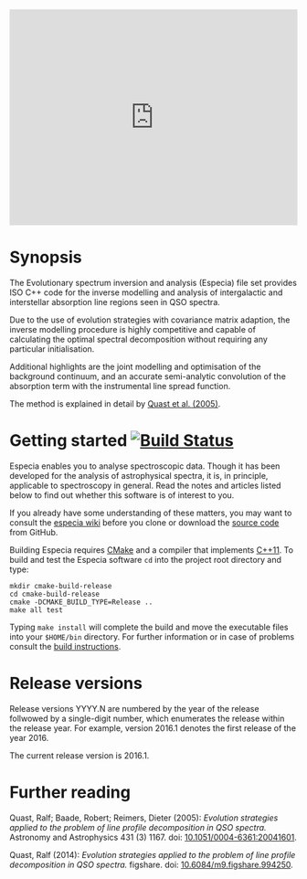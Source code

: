 <div style="position:relative;padding-bottom:75%;height:0;overflow:hidden;width:100%;height:auto">
<iframe style="position:absolute;top:0;left:0;width:100%;height: 100%" src="https://widgets.figshare.com/articles/994250/embed?show_title=0" width="640" height="480" frameborder="0"></iframe>
</div>

# Synopsis

The Evolutionary spectrum inversion and analysis (Especia) file set
provides ISO C++ code for the inverse modelling and analysis of intergalactic and
interstellar absorption line regions seen in QSO spectra.

Due to the use of evolution strategies with covariance matrix adaption, the inverse
modelling procedure is highly competitive and capable of calculating the optimal
spectral decomposition without requiring any particular initialisation.

Additional highlights are the joint modelling and optimisation of the background
continuum, and an accurate semi-analytic convolution of the absorption term with
the instrumental line spread function.

The method is explained in detail by
[Quast et al. (2005)](http://dx.doi.org/10.1051/0004-6361:20041601).


# Getting started [![Build Status](https://travis-ci.org/octoflar/especia.svg?branch=master)](https://travis-ci.org/octoflar/especia)

Especia enables you to analyse spectroscopic data. Though it has been developed
for the analysis of astrophysical spectra, it is, in principle, applicable to
spectroscopy in general. Read the notes and articles listed below to find out
whether this software is of interest to you.

If you already have some understanding of these matters, you may want to consult the 
[especia wiki](https://github.com/octoflar/especia/wiki)
before you clone or download the [source code](https://github.com/octoflar/especia)
from GitHub.

Building Especia requires [CMake](https://cmake.org) and a compiler that implements
[C++11](https://en.wikipedia.org/wiki/C%2B%2B11). To build and test the Especia
software `cd` into the project root directory and type:

    mkdir cmake-build-release
    cd cmake-build-release
    cmake -DCMAKE_BUILD_TYPE=Release ..
    make all test

Typing `make install` will complete the build and move the executable files into your
`$HOME/bin` directory. For further information or in case of problems consult the
[build instructions](https://github.com/octoflar/especia/wiki/Build-instructions).


# Release versions

Release versions YYYY.N are numbered by the year of the release follwowed by a
single-digit number, which enumerates the release within the release year. For
example, version 2016.1 denotes the first release of the year 2016.

The current release version is 2016.1. 


# Further reading

Quast, Ralf; Baade, Robert; Reimers, Dieter (2005): *Evolution strategies applied to the problem of line profile decomposition in QSO spectra.*
Astronomy and Astrophysics 431 (3) 1167.
doi: [10.1051/0004-6361:20041601](http://dx.doi.org/10.1051/0004-6361:20041601).

Quast, Ralf (2014): *Evolution strategies applied to the problem of line profile decomposition in QSO spectra.* figshare.
doi: [10.6084/m9.figshare.994250](https://doi.org/10.6084/m9.figshare.994250).
